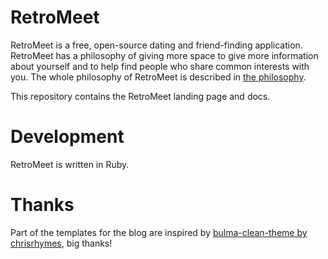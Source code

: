 # RetroMeet

RetroMeet is a free, open-source dating and friend-finding application. RetroMeet has a philosophy of giving more space to give more information about yourself and to help find people who share common interests with you. The whole philosophy of RetroMeet is described in [the philosophy](https://github.com/renatolond/retromeet-core/blob/main/docs/the_philosophy.md).

This repository contains the RetroMeet landing page and docs.

# Development

RetroMeet is written in Ruby.

# Thanks

Part of the templates for the blog are inspired by [bulma-clean-theme by chrisrhymes](https://github.com/chrisrhymes/bulma-clean-theme), big thanks!
